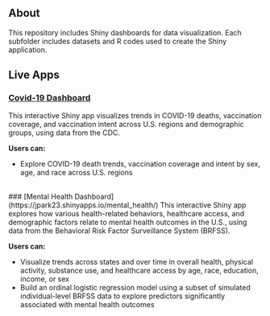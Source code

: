 ## About
This repository includes Shiny dashboards for data visualization. Each subfolder includes datasets and R codes used to create the Shiny application.

## Live Apps
### [Covid-19 Dashboard](https://jpark23.shinyapps.io/covid_deaths/)
This interactive Shiny app visualizes trends in COVID-19 deaths, vaccination coverage, and vaccination intent across U.S. regions and demographic groups, using data from the CDC.

**Users can:**
- Explore COVID-19 death trends, vaccination coverage and intent by sex, age, and race across U.S. regions

<br>
### [Mental Health Dashboard](https://jpark23.shinyapps.io/mental_health/)
This interactive Shiny app explores how various health-related behaviors, healthcare access, and demographic factors relate to mental health outcomes in the U.S., using data from the Behavioral Risk Factor Surveillance System (BRFSS).

**Users can:**
- Visualize trends across states and over time in overall health, physical activity, substance use, and healthcare access by age, race, education, income, or sex
- Build an ordinal logistic regression model using a subset of simulated individual-level BRFSS data to explore predictors significantly associated with mental health outcomes
